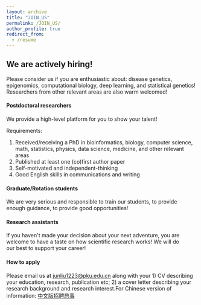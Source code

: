 ```yaml
---
layout: archive
title: "JOIN_US"
permalink: /JOIN_US/
author_profile: true
redirect_from:
  - /resume
---
```

## We are actively hiring!

Please consider us if you are enthusiastic about: disease genetics, epigenomics, computational biology, deep learning, and statistical genetics! Researchers from other relevant areas are also warm welcomed!

#### Postdoctoral researchers

We provide a high-level platform for you to show your talent! &#x20;

Requirements: &#x20;

1.  Received/receiving a PhD in bioinformatics, biology, computer science, math, statistics, physics, data science, medicine, and other relevant areas &#x20;
2.  Published at least one (co)first author paper &#x20;
3.  Self-motivated and independent-thinking &#x20;
4.  Good English skills in communications and writing

#### Graduate/Rotation students

We are very serious and responsible to train our students, to provide enough guidance, to provide good opportunities!

#### Research assistants

If you haven't made your decision about your next adventure, you are        welcome to have a taste on how scientific research works! We will do        our best to support your career!

#### How to apply

Please email us at [junliu1223@pku.edu.cn](mailto:junliu1223@pku.edu.cn "junliu1223@pku.edu.cn") along with your 1) CV describing your education, research, publication etc; 2) a cover letter describing your research background and research interest.For Chinese version of information: [中文版招聘启事](https://mp.weixin.qq.com/s/FLbDkuXuoVa2sqwr-dRatQ "中文版招聘启事")
